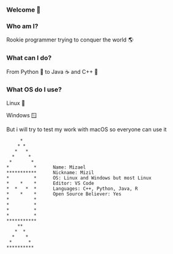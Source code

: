 ### Welcome 👋
### Who am I?
Rookie programmer trying to conquer the world :earth_americas:
### What can I do?
From Python :snake: to Java :coffee: and C++ :minidisc:
### What OS do I use?
Linux :penguin: 

Windows :window:

But i will try to test my work with macOS so everyone can use it
```  
     *
    * *
   *   *
  *     *
 *       *
*         *      Name: Mizael
***********      Nickname: Mizil
*         *      OS: Linux and Windows but most Linux
*    *    *      Editor: VS Code
*  *   *  *      Languages: C++, Python, Java, R 
*    *    *      Open Source Believer: Yes
*         *
*         *
*         *
*         *
***********
    **
   *  *
  *    *
 *      *
**********        
```


<!--
**ElMizil/ElMizil** is a ✨ _special_ ✨ repository because its `README.md` (this file) appears on your GitHub profile.

Here are some ideas to get you started:

- 🔭 I’m currently working on ...
- 🌱 I’m currently learning ...
- 👯 I’m looking to collaborate on ...
- 🤔 I’m looking for help with ...
- 💬 Ask me about ...
- 📫 How to reach me: ...
- 😄 Pronouns: ...
- ⚡ Fun fact: ...
-->
